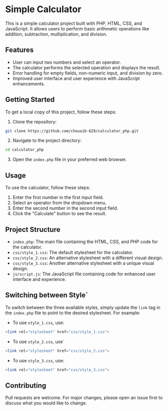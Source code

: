 # Simple Calculator

This is a simple calculator project built with PHP, HTML, CSS, and JavaScript. It allows users to perform basic arithmetic operations like addition, subtraction, multiplication, and division.

## Features

- User can input two numbers and select an operator.
- The calculator performs the selected operation and displays the result.
- Error handling for empty fields, non-numeric input, and division by zero.
- Improved user interface and user experience with JavaScript enhancements.

## Getting Started

To get a local copy of this project, follow these steps:

1. Clone the repository:
```bash
git clone https://github.com/chouaib-629/calculator_php.git
```
2. Navigate to the project directory:
```bash
cd calculator_php
```
3. Open the `index.php` file in your preferred web browser.

## Usage

To use the calculator, follow these steps:

1. Enter the first number in the first input field.
2. Select an operator from the dropdown menu.
3. Enter the second number in the second input field.
4. Click the "Calculate" button to see the result.

## Project Structure

- `index.php`: The main file containing the HTML, CSS, and PHP code for the calculator.
- `css/style_1.css`: The default stylesheet for the calculator.
- `css/style_2.css`: An alternative stylesheet with a different visual design.
- `css/style_3.css`: Another alternative stylesheet with a unique visual design.
- `js/script.js`: The JavaScript file containing code for enhanced user interface and experience.

## Switching between Style`

To switch between the three available styles, simply update the `link` tag in the `index.php` file to point to the desired stylesheet. For example:

- To use `style_1.css`, use:
```php
<link rel="stylesheet" href="css/style_1.css">
```
- To use `style_2.css`, use`
```php
<link rel="stylesheet" href="css/style_2.css">
```
- To use `style_3.css`, use:
```php
<link rel="stylesheet" href="css/style_3.css">
```
## Contributing

Pull requests are welcome. For major changes, please open an issue first to discuss what you would like to change.





